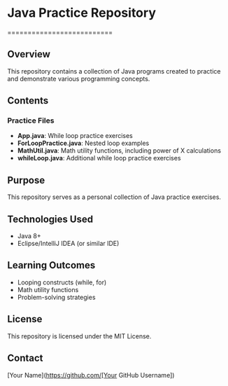 # Java Practice Repository
==========================


## Overview
This repository contains a collection of Java programs created to practice and demonstrate various programming concepts.


## Contents
### Practice Files

* **App.java**: While loop practice exercises
* **ForLoopPractice.java**: Nested loop examples
* **MathUtil.java**: Math utility functions, including power of X calculations
* **whileLoop.java**: Additional while loop practice exercises


## Purpose
This repository serves as a personal collection of Java practice exercises.


## Technologies Used
* Java 8+
* Eclipse/IntelliJ IDEA (or similar IDE)


## Learning Outcomes
* Looping constructs (while, for)
* Math utility functions
* Problem-solving strategies


## License
This repository is licensed under the MIT License.


## Contact
[Your Name](https://github.com/[Your GitHub Username])
